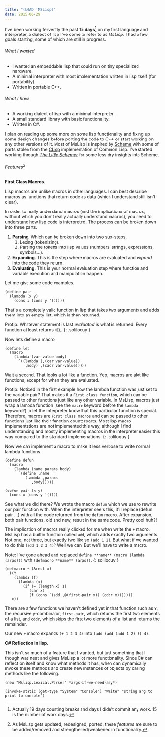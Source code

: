 ```yaml
---
title: "(LOAD 'MSLisp)"
date: 2015-06-29
---
```


I've been working fervently the past **15 days**[^1] on my first language and interpreter, a dialect of lisp I've come to refer to as *MsLisp*. I had a few goals starting, some of which are still in progress.

###### What I wanted ######

* I wanted an embeddable lisp that could run on tiny specialized hardware.
* A minimal interpreter with most implementation written in lisp itself (for portability).
* Written in portable C++.

###### What I have ######

* A working dialect of lisp with a minimal interpreter.
* A small standard library with basic functionality.
* Written in C#.

I plan on reading up some more on some lisp functionality and fixing up some design changes before porting the code to C++ or start working on any other versions of it. Most of MsLisp is inspired by [Scheme](http://www.gnu.org/software/mit-scheme/) with some of parts stolen from the [CLisp](http://www.clisp.org/) implementation of Common Lisp. I've started working through [*The Little Schemer*](https://mitpress.mit.edu/index.php?q=books/little-schemer) for some less dry insights into Scheme.

###### Features[^2] ######

**First Class Macros.**

Lisp macros are unlike macros in other languages. I can best describe macros as functions that return code as data (which I understand still isn't clear).

In order to really understand macros (and the implications of macros, without which you don't really actually understand macros), you need to understand how lisp code is interpreted. The process can be broken down into three parts.

1. **Parsing**. Which can be broken down into two sub-steps,
   1. Lexing (tokenizing).
   2. Parsing the tokens into lisp values (numbers, strings, expressions, symbols...).
2. **Expanding**. This is the step where macros are evaluated and *expand* into the code they return.
3. **Evaluating**. This is your normal evaluation step where function and variable execution and manipulation happen.

Let me give some code examples.

~~~
(define pair
  (lambda (x y)
    (cons x (cons y '()))))
~~~

That's a completely valid function in lisp that takes two arguments and adds them into an empty list, which is then returned. 

Protip: Whatever statement is last *evaluated* is what is returned. Every function at least returns `NIL`.
{: .soliloquy }

Now lets define a macro.

~~~
(define let
  (macro
    (lambda (var-value body)
      `((lambda (,(car var-value))
         ,body) ,(cadr var-value)))))
~~~

Wait a second. That looks a lot like a function. Yep, macros are alot like functions, except for when they are evaluated.

Protip: Noticed in the first example how the lambda function was just set to the variable pair? That makes it a `First class function`, which can be passed to other functions just like any other variable. In MsLisp, macros just wrap a lambda function (see the `macro` keyword before the `lambda` keyword?) to let the interpreter know that this particular function is special. Therefore, macros are `First class macros` and can be passed to other functions just like their function counterparts. Most lisp macro implementations are not implemented this way, although I find understanding and mostly implementing macros in the interpreter easier this way compared to the standard implemenations.
{: .soliloquy }

Now we can implement a macro to make it less verbose to write normal lambda functions

~~~
(define defun
  (macro
    (lambda (name params body)
      `(define ,name
         (lambda ,params
            ,body)))))

(defun pair (x y)
  (cons x (cons y '())))
~~~

See what we did there? We wrote the macro `defun` which we use to rewrite our pair function with. When the interpreter see's this, it'll replace (defun pair ...) with all the code returned from the `defun` macro. After expansion, both pair functions, old and new, result in the same code. Pretty cool huh?!

The implication of macros really clicked for me when write the `+` macro. MsLisp has a builtin function called `add`, which adds exactly two arguments. Not one, not three, but exactly two like so `(add 1 2)`. But what if we wanted to do this `(add 1 2 3 4)`? Well we can! But we'll have to write a macro.

Note: I've gone ahead and replaced `define **name** (macro (lambda (args)))` with `(defmacro **name** (args))`.
{: soliloquy }

~~~
(defmacro + (&rest x)
  ((Y
    (lambda (f)
      (lambda (x)
        (if (= (length x) 1)
           (car x)
           (f (cons `(add ,@(first-pair x)) (cddr x)))))))
   x))
~~~

There are a few functions we haven't defined yet in that function such as `Y`, the recursive y-combinator, `first-pair`, which returns the first two elements of a list, and `cddr`, which skips the first two elements of a list and returns the remainder.

Our new `+` macro expands `(+ 1 2 3 4)` into `(add (add (add 1 2) 3) 4)`.

**C# Reflection in lisp.**

This isn't so much of a feature that I wanted, but just something that I though was neat and gives MsLisp a lot more functionality. Since C# can reflect on itself and know what methods it has, when can dynamically invoke these methods and create new instances of objects by calling methods like the following.

~~~
(new "Mslisp.Lexical.Parser" *args-if-we-need-any*)

(invoke-static (get-type "System" "Console") "Write" "string arg to print to console")
~~~

[^1]: Actually 19 days counting breaks and days I didn't commit any work. 15 is the number of work days.
[^2]: As MsLisp gets updated, redesigned, ported, these *features* are sure to be added/removed and strengthened/weakened in functionality.